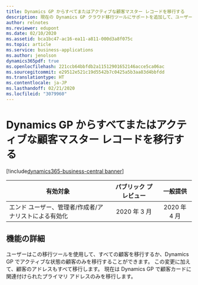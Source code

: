 ```yaml
---
title: Dynamics GP からすべてまたはアクティブな顧客マスター レコードを移行する
description: 現在の Dynamics GP クラウド移行ツールにサポートを追加して、ユーザーがすべてまたはアクティブな顧客マスター レコードを移行する必要があるかどうかを指定して追加のアドレスを移行できるようにします。
author: relnotes
ms.reviewer: edupont
ms.date: 02/10/2020
ms.assetid: bca1bc47-ac16-ea11-a811-000d3a8f075c
ms.topic: article
ms.service: business-applications
ms.author: jenolson
dynamics365pdf: true
ms.openlocfilehash: 221ccb64bbfdb2a11512901652146acce5ca06ac
ms.sourcegitcommit: e29512e521c19d5542b7c0425a5b3aa83d4bbfdd
ms.translationtype: HT
ms.contentlocale: ja-JP
ms.lasthandoff: 02/21/2020
ms.locfileid: "3079960"
---
```

# <a name="migrate-all-or-only-active-customer-master-records-from-dynamics-gp"></a>Dynamics GP からすべてまたはアクティブな顧客マスター レコードを移行する
[!include[dynamics365-business-central banner](../includes/dynamics365-business-central.md)]

| 有効対象    |  パブリック プレビュー | 一般提供 | 
| ---------- | :----------: |:----------: |
|エンド ユーザー、管理者/作成者/アナリストによる有効化|2020 年 3 月| 2020 年 4 月|






## <a name="feature-details"></a>機能の詳細
<!--feature detail start -->
ユーザーはこの移行ツールを使用して、すべての顧客を移行するか、Dynamics GP でアクティブな状態の顧客のみを移行することができます。 この変更に加えて、顧客のアドレスもすべて移行します。 現在は Dynamics GP で顧客カードに関連付けられたプライマリ アドレスのみを移行します。
<!--feature detail end -->









